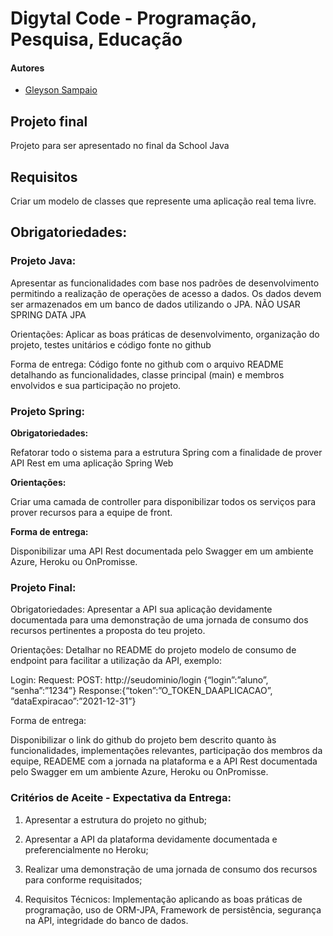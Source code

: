 # Digytal Code - Programação, Pesquisa, Educação

#### Autores
- [Gleyson Sampaio](https://github.com/glysns)

## Projeto final
Projeto para ser apresentado no final da School Java

## Requisitos
Criar um modelo de classes que represente uma aplicação real tema livre. 

## Obrigatoriedades: 

### Projeto Java: 
Apresentar as funcionalidades com base nos padrões de desenvolvimento permitindo a realização de operações de acesso a dados.
Os dados devem ser armazenados em um banco de dados utilizando o JPA.
NÃO USAR SPRING DATA JPA

Orientações: 
	Aplicar as boas práticas de desenvolvimento, organização do projeto, testes unitários e código fonte no github
	
Forma de entrega:  Código fonte no github com o arquivo README detalhando as funcionalidades, classe principal (main) e membros envolvidos e sua participação no projeto.

### Projeto Spring: 
**Obrigatoriedades:**

Refatorar todo o sistema para a estrutura Spring com a finalidade de prover API Rest em uma aplicação Spring Web

**Orientações:**

Criar uma camada de controller para disponibilizar todos os serviços para prover recursos para a equipe de front.

**Forma de entrega:**

Disponibilizar uma API Rest documentada pelo Swagger em um ambiente Azure, Heroku ou OnPromisse.

### Projeto Final:
Obrigatoriedades:
Apresentar a API sua aplicação devidamente documentada para uma demonstração de uma jornada de consumo dos recursos pertinentes a proposta do teu projeto.

Orientações: 
	Detalhar no README do projeto modelo de consumo de endpoint para facilitar a utilização da API, exemplo:

Login:
Request: POST: http://seudominio/login {“login”:”aluno”, “senha”:”1234”}
Response:{“token”:”O_TOKEN_DAAPLICACAO”, “dataExpiracao”:”2021-12-31”}

Forma de entrega: 

Disponibilizar o link do github do projeto bem descrito quanto às funcionalidades, implementações relevantes, participação dos membros da equipe, READEME com a jornada na plataforma e a API Rest documentada pelo Swagger em um ambiente Azure, Heroku ou OnPromisse.

### Critérios de Aceite - Expectativa da Entrega: 

1.	Apresentar a estrutura do projeto no github;

2.	Apresentar a API da plataforma devidamente documentada e preferencialmente no Heroku;

3.	Realizar uma demonstração de uma jornada de consumo dos recursos para conforme requisitados;

4.	Requisitos Técnicos: Implementação aplicando as boas práticas de programação, uso de ORM-JPA, Framework de persistência, segurança na API, integridade do banco de dados. 
 
